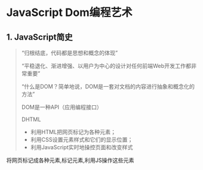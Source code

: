 # JavaScript Dom编程艺术

## 1. JavaScript简史

> “归根结底，代码都是思想和概念的体现”
>
> “平稳退化、渐进增强、以用户为中心的设计对任何前端Web开发工作都非常重要”
>
> “什么是DOM？简单地说，DOM是一套对文档的内容进行抽象和概念化的方法”
>
> DOM是一种API（应用编程接口）
>
> DHTML
>
> - 利用HTML把网页标记为各种元素；
> - 利用CSS设置元素样式和它们的显示位置；
> - 利用JavaScript实时地操控页面和改变样式



将网页标记成各种元素,标记元素,利用JS操作这些元素